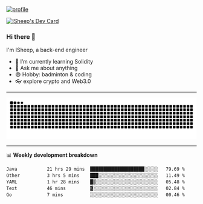[![profile](https://user-images.githubusercontent.com/54968314/208005045-e4b42f3b-833d-4242-bfcc-e764865553a2.svg)](https://www.calligrapher.ai/)

<a href="https://app.daily.dev/linziyang1106"><img src="https://api.daily.dev/devcards/v2/i4Spwx5Skx5FpTqWcwoit.png?r=kgx&type=wide" width="652" alt="ISheep's Dev Card"/></a>

### Hi there 🐏

I'm ISheep, a back-end engineer

- 🔭 I’m currently learning Solidity
- 💬 Ask me about anything
- 😄 Hobby: badminton & coding
- 👓 explore crypto and Web3.0

-------

![](https://raw.githubusercontent.com/ISheepp/ISheepp/output/github-contribution-grid-snake.svg)

-------

📊 **Weekly development breakdown**
<!--START_SECTION:waka-->

```txt
Java           21 hrs 29 mins  ████████████████████░░░░░   79.69 %
Other          3 hrs 5 mins    ███░░░░░░░░░░░░░░░░░░░░░░   11.49 %
YAML           1 hr 28 mins    █▒░░░░░░░░░░░░░░░░░░░░░░░   05.48 %
Text           46 mins         ▓░░░░░░░░░░░░░░░░░░░░░░░░   02.84 %
Go             7 mins          ░░░░░░░░░░░░░░░░░░░░░░░░░   00.46 %
```

<!--END_SECTION:waka-->
